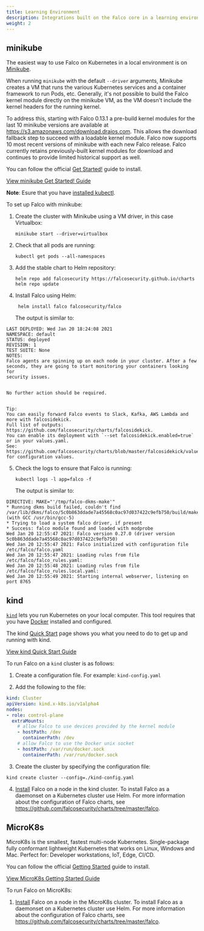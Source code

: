 ```yaml
---
title: Learning Environment
description: Integrations built on the Falco core in a learning environment
weight: 2
---
```


## minikube

The easiest way to use Falco on Kubernetes in a local environment is on [Minikube](https://kubernetes.io/docs/tutorials/hello-minikube/).

When running `minikube` with the default `--driver` arguments, Minikube creates a VM that runs the various Kubernetes services and a container framework to run Pods, etc. Generally, it's not possible to build the Falco kernel module directly on the minikube VM, as the VM doesn't include the kernel headers for the running kernel.

To address this, starting with Falco 0.13.1 a pre-build kernel modules for the last 10 minikube versions are available at https://s3.amazonaws.com/download.draios.com. This allows the download fallback step to succeed with a loadable kernel module. Falco now supports 10 most recent versions of minikube with each new Falco release. Falco currently retains previously-built kernel modules for download and continues to provide limited historical support as well.

You can follow the official
[Get Started!](https://minikube.sigs.k8s.io/docs/start/) guide to install.

<a class="btn btn-primary" href="https://minikube.sigs.k8s.io/docs/start/" role="button" aria-label="View minikube Get Started! Guide">View minikube Get Started! Guide</a>

**Note**: Esure that you have [installed kubectl](/docs/getting-started/install-tools/#kubectl).

To set up Falco with minikube:

1. Create the cluster with Minikube using a VM driver, in this case Virtualbox:

    ```minikube start --driver=virtualbox```

2. Check that all pods are running:

    ```kubectl get pods --all-namespaces```

3. Add the stable chart to Helm repository:

    ```helm repo add falcosecurity https://falcosecurity.github.io/charts```
```helm repo update```

4. Install Falco using Helm:

    ``` helm install falco falcosecurity/falco```

    The output is similar to:
```NAME: falco
LAST DEPLOYED: Wed Jan 20 18:24:08 2021
NAMESPACE: default
STATUS: deployed
REVISION: 1
TEST SUITE: None
NOTES:
Falco agents are spinning up on each node in your cluster. After a few
seconds, they are going to start monitoring your containers looking for
security issues.


No further action should be required.


Tip:
You can easily forward Falco events to Slack, Kafka, AWS Lambda and more with falcosidekick.
Full list of outputs: https://github.com/falcosecurity/charts/falcosidekick.
You can enable its deployment with `--set falcosidekick.enabled=true` or in your values.yaml.
See: https://github.com/falcosecurity/charts/blob/master/falcosidekick/values.yaml for configuration values.
```
5. Check the logs to ensure that Falco is running:

    ```kubectl logs -l app=falco -f```

    The output is similar to:

```* Trying to dkms install falco module with GCC /usr/bin/gcc-5
DIRECTIVE: MAKE="'/tmp/falco-dkms-make'"
* Running dkms build failed, couldn't find /var/lib/dkms/falco/5c0b863ddade7a45568c0ac97d037422c9efb750/build/make.log (with GCC /usr/bin/gcc-5)
* Trying to load a system falco driver, if present
* Success: falco module found and loaded with modprobe
Wed Jan 20 12:55:47 2021: Falco version 0.27.0 (driver version 5c0b863ddade7a45568c0ac97d037422c9efb750)
Wed Jan 20 12:55:47 2021: Falco initialized with configuration file /etc/falco/falco.yaml
Wed Jan 20 12:55:47 2021: Loading rules from file /etc/falco/falco_rules.yaml:
Wed Jan 20 12:55:48 2021: Loading rules from file /etc/falco/falco_rules.local.yaml:
Wed Jan 20 12:55:49 2021: Starting internal webserver, listening on port 8765
```

## kind

[`kind`](https://kind.sigs.k8s.io/docs/) lets you run Kubernetes on
your local computer. This tool requires that you have
[Docker](https://docs.docker.com/get-docker/) installed and configured.

The kind [Quick Start](https://kind.sigs.k8s.io/docs/user/quick-start/) page
shows you what you need to do to get up and running with kind.

<a class="btn btn-primary" href="https://kind.sigs.k8s.io/docs/user/quick-start/" role="button" aria-label="View kind Quick Start Guide">View kind Quick Start Guide</a>

To run Falco on a `kind` cluster is as follows:

1. Create a configuration file. For example: `kind-config.yaml`

2. Add the following to the file:
```yaml
kind: Cluster
apiVersion: kind.x-k8s.io/v1alpha4
nodes:
- role: control-plane
  extraMounts:
    # allow Falco to use devices provided by the kernel module
    - hostPath: /dev
      containerPath: /dev
    # allow Falco to use the Docker unix socket
    - hostPath: /var/run/docker.sock
      containerPath: /var/run/docker.sock
```

3. Create the cluster by specifying the configuration file:
```
kind create cluster --config=./kind-config.yaml
```

4. [Install](/docs/getting-started/installation) Falco on a node in the kind cluster. To install Falco as a daemonset on a Kubernetes cluster use Helm. For more information about the configuration of Falco charts, see https://github.com/falcosecurity/charts/tree/master/falco.




## MicroK8s

MicroK8s is the smallest, fastest multi-node Kubernetes. Single-package fully conformant lightweight Kubernetes that works on Linux, Windows and Mac. Perfect for: Developer workstations, IoT, Edge, CI/CD.

You can follow the official
[Getting Started](https://microk8s.io/docs) guide to install.

<a class="btn btn-primary" href="https://microk8s.io/docs" role="button" aria-label="View MicroK8s Getting Started Guide">View MicroK8s Getting Started Guide</a>

To run Falco on MicroK8s:

1. [Install](/docs/getting-started/installation) Falco on a node in the MicroK8s cluster. To install Falco as a daemonset on a Kubernetes cluster use Helm. For more information about the configuration of Falco charts, see https://github.com/falcosecurity/charts/tree/master/falco.
